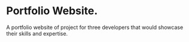 # Portfolio Website.
A portfolio website of project for three developers that would showcase their skills and expertise.
#

